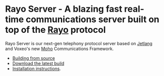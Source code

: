 # Rayo Server - A blazing fast real-time communications server built on top of the [Rayo](http://www.rayo.org) protocol

Rayo Server is our next-gen telephony protocol server based on [Jetlang](http://code.google.com/p/jetlang/) and Voxeo's new [Moho](http://labs.voxeo.com/moho) Communications Framework.

- [Building from source](https://github.com/rayo/wiki/Building-Tropo2-From-Source)
- [Download the latest build](https://github.com/rayo/wiki/Downloading-the-latest-automated-build)
- [Installation instructions](https://github.com/rayo/wiki/Installation-with-Prism). 